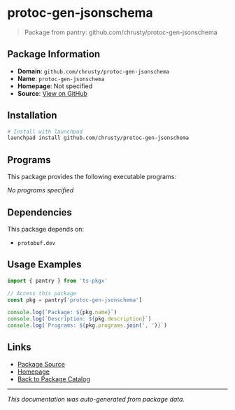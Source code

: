 # protoc-gen-jsonschema

> Package from pantry: github.com/chrusty/protoc-gen-jsonschema

## Package Information

- **Domain**: `github.com/chrusty/protoc-gen-jsonschema`
- **Name**: `protoc-gen-jsonschema`
- **Homepage**: Not specified
- **Source**: [View on GitHub](https://github.com/pkgxdev/pantry/tree/main/projects/github.com/chrusty/protoc-gen-jsonschema/package.yml)

## Installation

```bash
# Install with launchpad
launchpad install github.com/chrusty/protoc-gen-jsonschema
```

## Programs

This package provides the following executable programs:

*No programs specified*

## Dependencies

This package depends on:

- `protobuf.dev`

## Usage Examples

```typescript
import { pantry } from 'ts-pkgx'

// Access this package
const pkg = pantry['protoc-gen-jsonschema']

console.log(`Package: ${pkg.name}`)
console.log(`Description: ${pkg.description}`)
console.log(`Programs: ${pkg.programs.join(', ')}`)
```

## Links

- [Package Source](https://github.com/pkgxdev/pantry/tree/main/projects/github.com/chrusty/protoc-gen-jsonschema/package.yml)
- [Homepage](#)
- [Back to Package Catalog](../../../package-catalog.md)

---

*This documentation was auto-generated from package data.*
